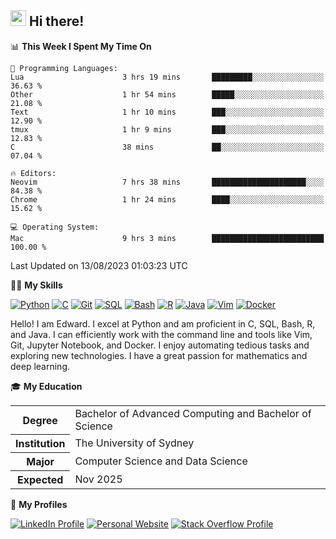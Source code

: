 ## <a href="#"><img src="https://media.giphy.com/media/hvRJCLFzcasrR4ia7z/giphy.gif" width="25px" height="25px"></a> Hi there!

<!--START_SECTION:waka-->
📊 **This Week I Spent My Time On** 

```text
💬 Programming Languages: 
Lua                      3 hrs 19 mins       █████████░░░░░░░░░░░░░░░░   36.63 % 
Other                    1 hr 54 mins        █████░░░░░░░░░░░░░░░░░░░░   21.08 % 
Text                     1 hr 10 mins        ███░░░░░░░░░░░░░░░░░░░░░░   12.90 % 
tmux                     1 hr 9 mins         ███░░░░░░░░░░░░░░░░░░░░░░   12.83 % 
C                        38 mins             ██░░░░░░░░░░░░░░░░░░░░░░░   07.04 % 

🔥 Editors: 
Neovim                   7 hrs 38 mins       █████████████████████░░░░   84.38 % 
Chrome                   1 hr 24 mins        ████░░░░░░░░░░░░░░░░░░░░░   15.62 % 

💻 Operating System: 
Mac                      9 hrs 3 mins        █████████████████████████   100.00 % 
```


 Last Updated on 13/08/2023 01:03:23 UTC
<!--END_SECTION:waka-->

💪🏻 **My Skills**

[![Python](https://img.shields.io/badge/-Python-yellow?style=flat-square&logo=Python)](#)
[![C     ](https://img.shields.io/badge/-C-blue?style=flat-square&logo=C)](#)
[![Git   ](https://img.shields.io/badge/-Git-grey?style=flat-square&logo=Git)](#)
[![SQL   ](https://img.shields.io/badge/-SQL-grey?style=flat-square&logo=SQLite)](#)
[![Bash  ](https://img.shields.io/badge/-Bash-grey?style=flat-square&logo=GNU-Bash)](#)
[![R     ](https://img.shields.io/badge/-R-grey?style=flat-square&logo=R)](#)
[![Java  ](https://img.shields.io/badge/-Java-grey?style=flat-square&logo=OpenJDK)](#)
[![Vim   ](https://img.shields.io/badge/-Vim-grey?style=flat-square&logo=Vim)](#)
[![Docker](https://img.shields.io/badge/-Docker-grey?style=flat-square&logo=Docker)](#)

Hello! I am Edward. I excel at Python and am proficient in C, SQL, Bash, R, and
Java. I can efficiently work with the command line and tools like Vim, Git,
Jupyter Notebook, and Docker. I enjoy automating tedious tasks and exploring new
technologies. I have a great passion for mathematics and deep learning.

🎓 **My Education**

<table>
<tr>
    <th>Degree</th>
    <td>Bachelor of Advanced Computing and Bachelor of Science</td>
</tr>
<tr>
    <th>Institution</th>
    <td>The University of Sydney</td>
</tr>
<tr>
    <th>Major</th>
    <td>Computer Science and Data Science</td>
</tr>
<tr>
    <th>Expected</th>
    <td>Nov 2025</td>
</tr>
</table>

🔗 **My Profiles**

[![LinkedIn Profile](https://img.shields.io/badge/-LinkedIn-blue?style=social&logo=LinkedIn)](https://www.linkedin.com/in/edward-ji)
[![Personal Website](https://img.shields.io/badge/-Personal%20Website-blue?style=social&logo=Bootstrap)](https://edwardji.dev)
[![Stack Overflow Profile](https://img.shields.io/badge/-Stack%20Overflow-blue?style=social&logo=StackOverflow)](https://stackoverflow.com/users/11658924)
